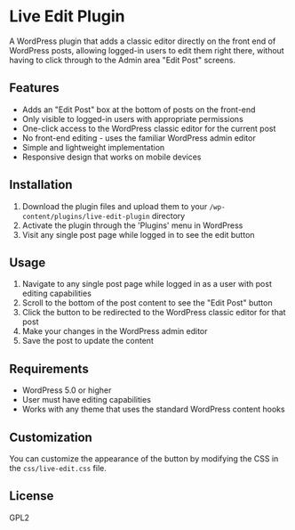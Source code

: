 # Live Edit Plugin

A WordPress plugin that adds a classic editor directly on the front end of WordPress posts, allowing logged-in users to edit them right there, without having to click through to the Admin area "Edit Post" screens.


## Features

- Adds an "Edit Post" box at the bottom of posts on the front-end
- Only visible to logged-in users with appropriate permissions
- One-click access to the WordPress classic editor for the current post
- No front-end editing - uses the familiar WordPress admin editor
- Simple and lightweight implementation
- Responsive design that works on mobile devices

## Installation

1. Download the plugin files and upload them to your `/wp-content/plugins/live-edit-plugin` directory
2. Activate the plugin through the 'Plugins' menu in WordPress
3. Visit any single post page while logged in to see the edit button

## Usage

1. Navigate to any single post page while logged in as a user with post editing capabilities
2. Scroll to the bottom of the post content to see the "Edit Post" button
3. Click the button to be redirected to the WordPress classic editor for that post
4. Make your changes in the WordPress admin editor
5. Save the post to update the content

## Requirements

- WordPress 5.0 or higher
- User must have editing capabilities
- Works with any theme that uses the standard WordPress content hooks

## Customization

You can customize the appearance of the button by modifying the CSS in the `css/live-edit.css` file.

## License

GPL2
